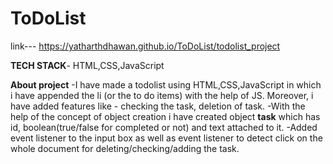 
# ToDoList

link--- https://yatharthdhawan.github.io/ToDoList/todolist_project

**TECH STACK**- HTML,CSS,JavaScript

**About project**
-I have made a todolist using  HTML,CSS,JavaScript in which i have appended the li (or the to do items) with the help of JS. Moreover, i have added features like - checking the task, deletion of task. 
-With the help of the concept of object creation i have created object **task** which has id, boolean(true/false for completed or not) and text attached to it.
-Added event listener to the input box as well as event listener to detect click on the whole document for deleting/checking/adding the task.


